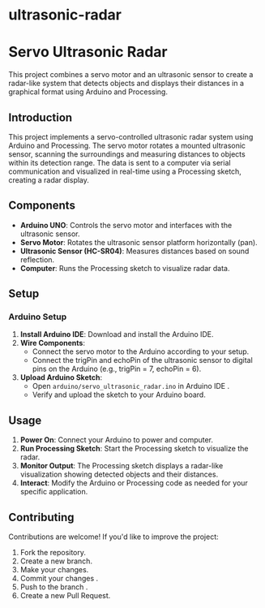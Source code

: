 # ultrasonic-radar

<!DOCTYPE html>
<html lang="en">
<head>
    <meta charset="UTF-8">
    <meta name="viewport" content="width=device-width, initial-scale=1.0">
    </head>
<body>
    <h1>Servo Ultrasonic Radar</h1>

  <p>This project combines a servo motor and an ultrasonic sensor to create a radar-like system that detects objects and displays their distances in a graphical format using Arduino and Processing.</p>

 
 <h2 id="introduction">Introduction</h2>

   <p>This project implements a servo-controlled ultrasonic radar system using Arduino and Processing. The servo motor rotates a mounted ultrasonic sensor, scanning the surroundings and measuring distances to objects within its detection range. The data is sent to a computer via serial communication and visualized in real-time using a Processing sketch, creating a radar display.</p>

   <h2 id="components">Components</h2>

   <ul>
        <li><strong>Arduino UNO</strong>: Controls the servo motor and interfaces with the ultrasonic sensor.</li>
        <li><strong>Servo Motor</strong>: Rotates the ultrasonic sensor platform horizontally (pan).</li>
        <li><strong>Ultrasonic Sensor (HC-SR04)</strong>: Measures distances based on sound reflection.</li>
        <li><strong>Computer</strong>: Runs the Processing sketch to visualize radar data.</li>
    </ul>

   <h2 id="setup">Setup</h2>

  <h3 id="arduino-setup">Arduino Setup</h3>

   <ol>
        <li><strong>Install Arduino IDE</strong>: Download and install the Arduino IDE</a>.</li>
        <li><strong>Wire Components</strong>:
            <ul>
                <li>Connect the servo motor to the Arduino according to your setup.</li>
                <li>Connect the trigPin and echoPin of the ultrasonic sensor to digital pins on the Arduino (e.g., trigPin = 7, echoPin = 6).</li>
            </ul>
        </li>
        <li><strong>Upload Arduino Sketch</strong>:
            <ul>
                <li>Open <code>arduino/servo_ultrasonic_radar.ino</code> in Arduino IDE  .</li>
                <li>Verify and upload the sketch to your Arduino board.</li>
            </ul>
        </li>
    </ol>

  

   <h2 id="usage">Usage</h2>

<ol>
     <li><strong>Power On</strong>: Connect your Arduino to power and computer.</li>
        <li><strong>Run Processing Sketch</strong>: Start the Processing sketch to visualize the radar.</li>
        <li><strong>Monitor Output</strong>: The Processing sketch displays a radar-like visualization showing detected objects and their distances.</li>
        <li><strong>Interact</strong>: Modify the Arduino or Processing code as needed for your specific application.</li>
    </ol>

   <h2 id="contributing">Contributing</h2>

  <p>Contributions are welcome! If you'd like to improve the project:</p>

   <ol>
        <li>Fork the repository.</li>
        <li>Create a new branch.</li>
        <li>Make your changes.</li>
        <li>Commit your changes .</li>
        <li>Push to the branch .</li>
        <li>Create a new Pull Request.</li>
    </ol>

</body>
</html>
